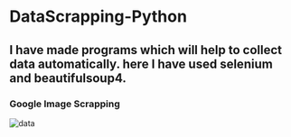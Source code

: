 # DataScrapping-Python
## I have made programs which will help to collect data automatically. here I have used selenium and beautifulsoup4.

### Google Image Scrapping
   <img src="https://i.imgur.com/1yWZFc5.gif" alt="data" tab="_blank">

